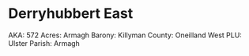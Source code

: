 # Derryhubbert East

AKA: 572
Acres: Armagh
Barony: Killyman
County: Oneilland West
PLU: Ulster
Parish: Armagh